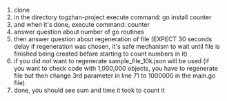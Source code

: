 1. clone
2. in the directory togzhan-project execute command: go install counter
3. and when it's done, execute command: counter
4. answer question about number of go routines
5. then answer question about regeneration of file (EXPECT 30 seconds delay if regeneration was chosen, it's safe mechanism to wait until file is finished being created before starting to count numbers in it)
6. if you did not want to regenerate sample_file_10k.json will be used (if you want to check code with 1,000,000 objects, you have to regenerate file but then change 3rd parameter in line 71 to 1000000 in the main.go file)
7. done, you should see sum and time it took to count it
